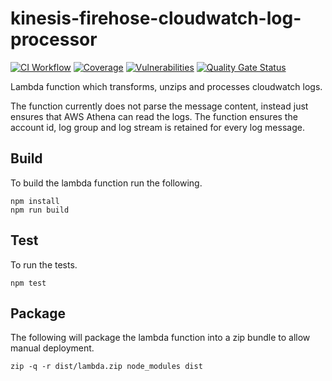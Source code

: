 # kinesis-firehose-cloudwatch-log-processor

[![CI Workflow](https://github.com/previewme/kinesis-firehose-cloudwatch-log-processor/actions/workflows/ci.yml/badge.svg)](https://github.com/previewme/lambda-typescript/actions/workflows/ci.yml)
[![Coverage](https://sonarcloud.io/api/project_badges/measure?project=previewme_kinesis-firehose-cloudwatch-log-processor&metric=coverage)](https://sonarcloud.io/dashboard?id=previewme_kinesis-firehose-cloudwatch-log-processor)
[![Vulnerabilities](https://sonarcloud.io/api/project_badges/measure?project=previewme_kinesis-firehose-cloudwatch-log-processor&metric=vulnerabilities)](https://sonarcloud.io/dashboard?id=previewme_kinesis-firehose-cloudwatch-log-processor)
[![Quality Gate Status](https://sonarcloud.io/api/project_badges/measure?project=previewme_kinesis-firehose-cloudwatch-log-processor&metric=alert_status)](https://sonarcloud.io/dashboard?id=previewme_kinesis-firehose-cloudwatch-log-processor)

Lambda function which transforms, unzips and processes cloudwatch logs.

The function currently does not parse the message content, instead just ensures that AWS Athena can read the logs. The function ensures the account id, log group and log stream is retained for every log message.

## Build

To build the lambda function run the following.

```
npm install
npm run build
```

## Test

To run the tests.

```
npm test
```

## Package

The following will package the lambda function into a zip bundle to allow manual deployment.

```
zip -q -r dist/lambda.zip node_modules dist
```
